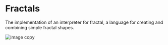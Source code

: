 # Fractals
The implementation of an interpreter for fractal, a language for creating and combining simple fractal shapes.


![image copy](https://github.com/user-attachments/assets/9e80e1fe-5e1c-4917-a65e-421fab540b40)

